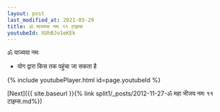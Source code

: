 ```yaml
---
layout: post
last_modified_at: 2021-03-29
title: ॐ याज्यया नमः ११ टाइम्स
youtubeId: XUhBJo1eKEk
---
```

 
 
 ॐ याज्यया नमः  
 
 -  योग द्वारा किस तक पहुंचा जा सकता है 
 
  
 
  
 
 
 
 
 
 


{% include youtubePlayer.html id=page.youtubeId %}
 
[Next]({{ site.baseurl }}{% link  split1/_posts/2012-11-27-ॐ महा भीजय नमः ११ टाइम्स.md%})
 
